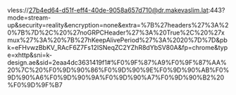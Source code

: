 vless://27b4ed64-d51f-eff4-40de-9058a657d710@dr.makevaslim.lat:443?mode=stream-up&security=reality&encryption=none&extra=%7B%27headers%27%3A%20%7B%7D%2C%20%27noGRPCHeader%27%3A%20True%2C%20%27xmux%27%3A%20%7B%27hKeepAlivePeriod%27%3A%2020%7D%7D&pbk=eFHvwzBbKV_RAcF6Z7Fs12ISNeqZC2YZhR8dYbSV80A&fp=chrome&type=xhttp&sni=k-design.ae&sid=2eaa4dc3631419f1#%F0%9F%87%A9%F0%9F%87%AA%20%7C%20%F0%9D%90%86%F0%9D%90%9E%F0%9D%90%AB%F0%9D%90%A6%F0%9D%90%9A%F0%9D%90%A7%F0%9D%90%B2%20%F0%9D%9F%B7
